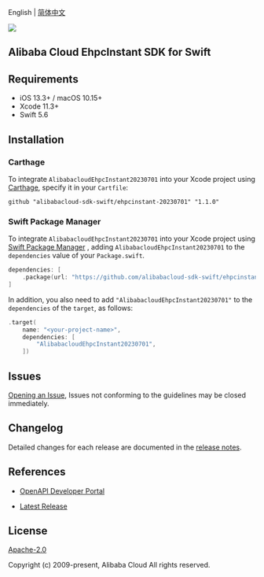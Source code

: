 English | [简体中文](README-CN.md)

![](https://aliyunsdk-pages.alicdn.com/icons/AlibabaCloud.svg)

## Alibaba Cloud EhpcInstant SDK for Swift

## Requirements

- iOS 13.3+ / macOS 10.15+
- Xcode 11.3+
- Swift 5.6

## Installation

### Carthage

To integrate `AlibabacloudEhpcInstant20230701` into your Xcode project using [Carthage](https://github.com/Carthage/Carthage), specify it in your `Cartfile`:

```ogdl
github "alibabacloud-sdk-swift/ehpcinstant-20230701" "1.1.0"
```

### Swift Package Manager

To integrate `AlibabacloudEhpcInstant20230701` into your Xcode project using [Swift Package Manager](https://swift.org/package-manager/) , adding `AlibabacloudEhpcInstant20230701` to the `dependencies` value of your `Package.swift`.

```swift
dependencies: [
    .package(url: "https://github.com/alibabacloud-sdk-swift/ehpcinstant-20230701.git", from: "1.1.0")
]
```

In addition, you also need to add `"AlibabacloudEhpcInstant20230701"` to the `dependencies` of the `target`, as follows:

```swift
.target(
    name: "<your-project-name>",
    dependencies: [
        "AlibabacloudEhpcInstant20230701",
    ])
```

## Issues

[Opening an Issue](https://github.com/alibabacloud-sdk-swift/ehpcinstant-20230701/issues/new), Issues not conforming to the guidelines may be closed immediately.

## Changelog

Detailed changes for each release are documented in the [release notes](./ChangeLog.txt).

## References

* [OpenAPI Developer Portal](https://next.api.alibabacloud.com/home)
- [Latest Release](https://github.com/alibabacloud-sdk-swift/ehpcinstant-20230701)

## License

[Apache-2.0](http://www.apache.org/licenses/LICENSE-2.0)

Copyright (c) 2009-present, Alibaba Cloud All rights reserved.
